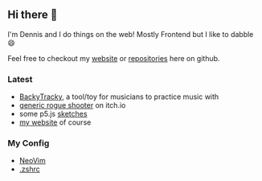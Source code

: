 ## Hi there 👋

<!-- Developer from germany :) -->
I'm Dennis and I do things on the web! Mostly Frontend but I like to dabble 😄

Feel free to checkout my [website](https://dennissmuda.com/) or  [repositories](https://github.com/DennisSmuda?tab=repositories) here on github.

### Latest
- [BackyTracky](https://backytracky.com/), a tool/toy for musicians to practice music with
- [generic rogue shooter](https://dennissmuda.itch.io/generic-rogue-shooter) on itch.io
- some p5.js [sketches](https://playground.dennissmuda.com/)
- [my website](//dennissmuda.com) of course


### My Config
- [NeoVim](https://github.com/DennisSmuda/dennissmuda/tree/main/nvim)
- [.zshrc](https://github.com/DennisSmuda/dennissmuda/blob/main/.zshrc)

